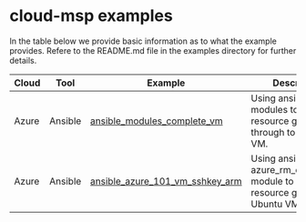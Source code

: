 # cloud-msp examples

In the table below we provide basic information as to what the example provides.  Refere to the README.md file in the examples directory for further details.

Cloud|Tool|Example | Description
------------ | -------------|------------ | -------------
Azure|Ansible|[ansible_modules_complete_vm](https://github.com/tonyskidmore/cloud-msp/tree/master/examples/ansible_modules_complete_vm) | Using ansible modules to build resource group through to a Linux VM.
Azure|Ansible|[ansible_azure_101_vm_sshkey_arm](https://github.com/tonyskidmore/cloud-msp/tree/master/examples/ansible_azure_101_vm_sshkey_arm) | Using ansible azure_rm_deployment module to build resource group and a Ubuntu VM in westus.
